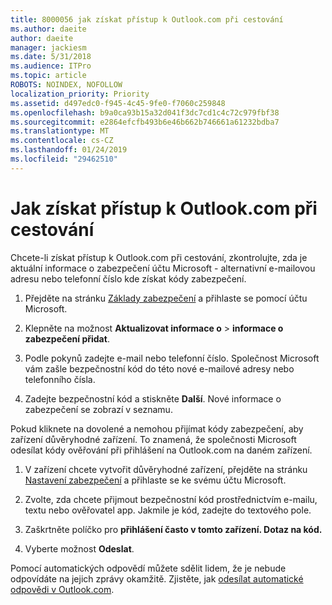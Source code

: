 ```yaml
---
title: 8000056 jak získat přístup k Outlook.com při cestování
ms.author: daeite
author: daeite
manager: jackiesm
ms.date: 5/31/2018
ms.audience: ITPro
ms.topic: article
ROBOTS: NOINDEX, NOFOLLOW
localization_priority: Priority
ms.assetid: d497edc0-f945-4c45-9fe0-f7060c259848
ms.openlocfilehash: b9a0ca93b15a32d041f3dc7cd1c4c72c979fbf38
ms.sourcegitcommit: e2864efcfb493b6e46b662b746661a61232bdba7
ms.translationtype: MT
ms.contentlocale: cs-CZ
ms.lasthandoff: 01/24/2019
ms.locfileid: "29462510"
---
```

# <a name="how-to-access-outlookcom-while-traveling"></a>Jak získat přístup k Outlook.com při cestování

Chcete-li získat přístup k Outlook.com při cestování, zkontrolujte, zda je aktuální informace o zabezpečení účtu Microsoft - alternativní e-mailovou adresu nebo telefonní číslo kde získat kódy zabezpečení.
  
1. Přejděte na stránku [Základy zabezpečení](https://go.microsoft.com/fwlink/p/?linkid=842325) a přihlaste se pomocí účtu Microsoft. 
    
2. Klepněte na možnost **Aktualizovat informace o** \> **informace o zabezpečení přidat**. 
    
3. Podle pokynů zadejte e-mail nebo telefonní číslo. Společnost Microsoft vám zašle bezpečnostní kód do této nové e-mailové adresy nebo telefonního čísla.
    
4. Zadejte bezpečnostní kód a stiskněte **Další**. Nové informace o zabezpečení se zobrazí v seznamu. 
    
Pokud kliknete na dovolené a nemohou přijímat kódy zabezpečení, aby zařízení důvěryhodné zařízení. To znamená, že společnosti Microsoft odesílat kódy ověřování při přihlášení na Outlook.com na daném zařízení.
  
1. V zařízení chcete vytvořit důvěryhodné zařízení, přejděte na stránku [Nastavení zabezpečení](https://go.microsoft.com/fwlink/p/?linkid=2002000&amp;clcid=0x409) a přihlaste se ke svému účtu Microsoft. 
    
2. Zvolte, zda chcete přijmout bezpečnostní kód prostřednictvím e-mailu, textu nebo ověřovatel app. Jakmile je kód, zadejte do textového pole.
    
3. Zaškrtněte políčko pro **přihlášení často v tomto zařízení. Dotaz na kód.**
    
4. Vyberte možnost **Odeslat**. 
    
Pomocí automatických odpovědí můžete sdělit lidem, že je nebude odpovídáte na jejich zprávy okamžitě. Zjistěte, jak [odesílat automatické odpovědi v Outlook.com](https://go.microsoft.com/fwlink/p/?linkid=2002100&amp;clcid=0x409).
  

